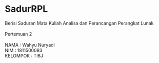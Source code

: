 # SadurRPL
Berisi Saduran Mata Kuliah Analisa dan Perancangan Perangkat Lunak<br>
<br>
Pertemuan 2<br>
<br>
NAMA      : Wahyu Nuryadi<br>
NIM       : 1811500083<br>
KELOMPOK  : TI6J<br>
